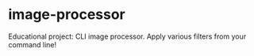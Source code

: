 # image-processor
Educational project: CLI image processor. Apply various filters from your command line!
